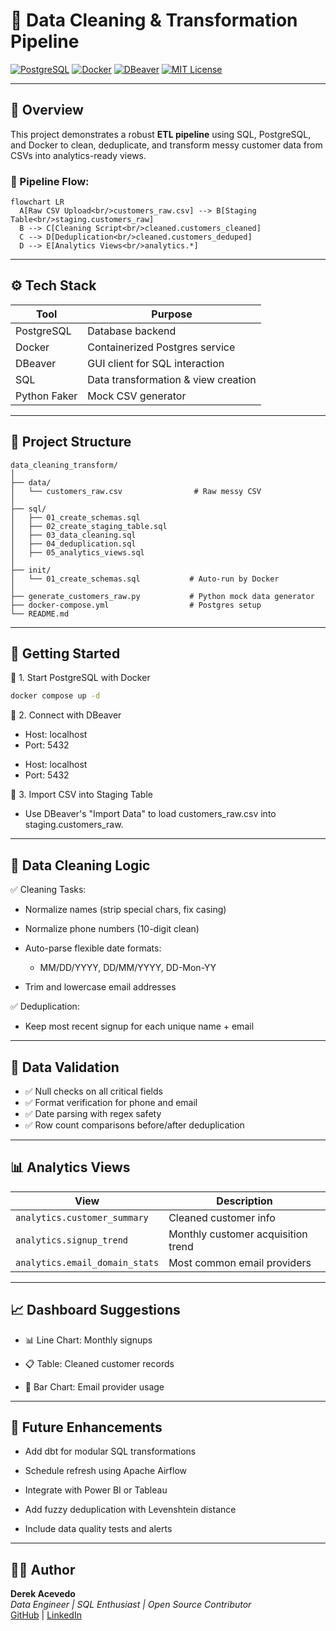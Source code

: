 # 🧹 Data Cleaning & Transformation Pipeline

[![PostgreSQL](https://img.shields.io/badge/Database-PostgreSQL-blue)](https://www.postgresql.org/)
[![Docker](https://img.shields.io/badge/Container-Docker-blue)](https://www.docker.com/)
[![DBeaver](https://img.shields.io/badge/Client-DBeaver-lightgrey)](https://dbeaver.io/)
[![MIT License](https://img.shields.io/badge/License-MIT-yellow.svg)](LICENSE)

---

## 📌 Overview

This project demonstrates a robust **ETL pipeline** using SQL, PostgreSQL, and Docker to clean, deduplicate, and transform messy customer data from CSVs into analytics-ready views.

### 🔁 Pipeline Flow:
```mermaid
flowchart LR
  A[Raw CSV Upload<br/>customers_raw.csv] --> B[Staging Table<br/>staging.customers_raw]
  B --> C[Cleaning Script<br/>cleaned.customers_cleaned]
  C --> D[Deduplication<br/>cleaned.customers_deduped]
  D --> E[Analytics Views<br/>analytics.*]
```

---

## ⚙️ Tech Stack
| Tool         | Purpose                             |
| ------------ | ----------------------------------- |
| PostgreSQL   | Database backend                    |
| Docker       | Containerized Postgres service      |
| DBeaver      | GUI client for SQL interaction      |
| SQL          | Data transformation & view creation |
| Python Faker | Mock CSV generator                  |

---

## 📁 Project Structure
```text
data_cleaning_transform/
│
├── data/
│   └── customers_raw.csv                # Raw messy CSV
│
├── sql/
│   ├── 01_create_schemas.sql
│   ├── 02_create_staging_table.sql
│   ├── 03_data_cleaning.sql
│   ├── 04_deduplication.sql
│   ├── 05_analytics_views.sql
│
├── init/
│   └── 01_create_schemas.sql           # Auto-run by Docker
│
├── generate_customers_raw.py           # Python mock data generator
├── docker-compose.yml                  # Postgres setup
└── README.md
```

---

## 🚀 Getting Started
🔹 1. Start PostgreSQL with Docker
```bash
docker compose up -d
```

🔹 2. Connect with DBeaver
  * Host: localhost
  * Port: 5432
  - Host: localhost
  - Port: 5432

🔹 3. Import CSV into Staging Table
  * Use DBeaver's "Import Data" to load customers_raw.csv into staging.customers_raw.

---

## 🧼 Data Cleaning Logic
✅ Cleaning Tasks:
 * Normalize names (strip special chars, fix casing)

 * Normalize phone numbers (10-digit clean)

 * Auto-parse flexible date formats:

    * MM/DD/YYYY, DD/MM/YYYY, DD-Mon-YY

 * Trim and lowercase email addresses

✅ Deduplication:
 * Keep most recent signup for each unique name + email

---

## 🧪 Data Validation

- ✅ Null checks on all critical fields
- ✅ Format verification for phone and email
- ✅ Date parsing with regex safety
- ✅ Row count comparisons before/after deduplication

---

## 📊 Analytics Views
| View                           | Description                        |
| ------------------------------ | ---------------------------------- |
| `analytics.customer_summary`   | Cleaned customer info              |
| `analytics.signup_trend`       | Monthly customer acquisition trend |
| `analytics.email_domain_stats` | Most common email providers        |

---

## 📈 Dashboard Suggestions

* 📊 Line Chart: Monthly signups

* 📋 Table: Cleaned customer records

* 📨 Bar Chart: Email provider usage

---

## 🧠 Future Enhancements
* Add dbt for modular SQL transformations

* Schedule refresh using Apache Airflow

* Integrate with Power BI or Tableau

* Add fuzzy deduplication with Levenshtein distance

* Include data quality tests and alerts

---

## 👨‍💻 Author

**Derek Acevedo**  
_Data Engineer \| SQL Enthusiast \| Open Source Contributor_  
[GitHub](https://www.github.com/poloman2308) \| [LinkedIn](https://www.linkedin.com/in/derekacevedo86)
